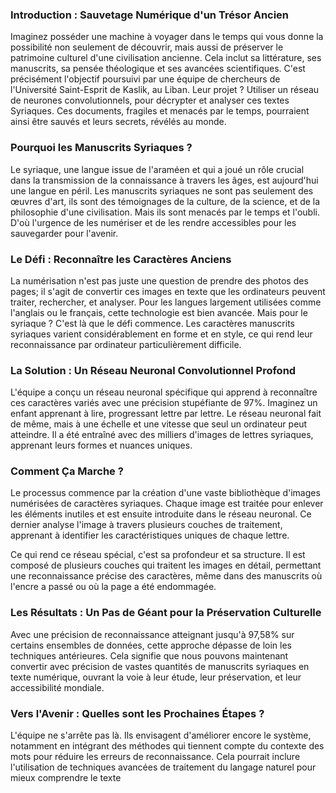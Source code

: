 
### Introduction : Sauvetage Numérique d'un Trésor Ancien

Imaginez posséder une machine à voyager dans le temps qui vous donne la possibilité non seulement de découvrir, mais aussi de préserver le patrimoine culturel d'une civilisation ancienne. Cela inclut sa littérature, ses manuscrits, sa pensée théologique et ses avancées scientifiques. C'est précisément l'objectif poursuivi par une équipe de chercheurs de l'Université Saint-Esprit de Kaslik, au Liban. Leur projet ?  Utiliser un réseau de neurones convolutionnels, pour décrypter et analyser ces textes Syriaques. Ces documents, fragiles et menacés par le temps, pourraient ainsi être sauvés et leurs secrets, révélés au monde.

### Pourquoi les Manuscrits Syriaques ?

Le syriaque, une langue issue de l'araméen et qui a joué un rôle crucial dans la transmission de la connaissance à travers les âges, est aujourd'hui une langue en péril. Les manuscrits syriaques ne sont pas seulement des œuvres d'art, ils sont des témoignages de la culture, de la science, et de la philosophie d'une civilisation. Mais ils sont menacés par le temps et l'oubli. D'où l'urgence de les numériser et de les rendre accessibles pour les sauvegarder pour l'avenir.

### Le Défi : Reconnaître les Caractères Anciens

La numérisation n'est pas juste une question de prendre des photos des pages; il s'agit de convertir ces images en texte que les ordinateurs peuvent traiter, rechercher, et analyser. Pour les langues largement utilisées comme l'anglais ou le français, cette technologie est bien avancée. Mais pour le syriaque ? C'est là que le défi commence. Les caractères manuscrits syriaques varient considérablement en forme et en style, ce qui rend leur reconnaissance par ordinateur particulièrement difficile.

### La Solution : Un Réseau Neuronal Convolutionnel Profond

L'équipe a conçu un réseau neuronal spécifique qui apprend à reconnaître ces caractères variés avec une précision stupéfiante de 97%. Imaginez un enfant apprenant à lire, progressant lettre par lettre. Le réseau neuronal fait de même, mais à une échelle et une vitesse que seul un ordinateur peut atteindre. Il a été entraîné avec des milliers d'images de lettres syriaques, apprenant leurs formes et nuances uniques.

### Comment Ça Marche ?

Le processus commence par la création d'une vaste bibliothèque d'images numérisées de caractères syriaques. Chaque image est traitée pour enlever les éléments inutiles et est ensuite introduite dans le réseau neuronal. Ce dernier analyse l'image à travers plusieurs couches de traitement, apprenant à identifier les caractéristiques uniques de chaque lettre.

Ce qui rend ce réseau spécial, c'est sa profondeur et sa structure. Il est composé de plusieurs couches qui traitent les images en détail, permettant une reconnaissance précise des caractères, même dans des manuscrits où l'encre a passé ou où la page a été endommagée.

### Les Résultats : Un Pas de Géant pour la Préservation Culturelle

Avec une précision de reconnaissance atteignant jusqu'à 97,58% sur certains ensembles de données, cette approche dépasse de loin les techniques antérieures. Cela signifie que nous pouvons maintenant convertir avec précision de vastes quantités de manuscrits syriaques en texte numérique, ouvrant la voie à leur étude, leur préservation, et leur accessibilité mondiale.

### Vers l'Avenir : Quelles sont les Prochaines Étapes ?

L'équipe ne s'arrête pas là. Ils envisagent d'améliorer encore le système, notamment en intégrant des méthodes qui tiennent compte du contexte des mots pour réduire les erreurs de reconnaissance. Cela pourrait inclure l'utilisation de techniques avancées de traitement du langage naturel pour mieux comprendre le texte
